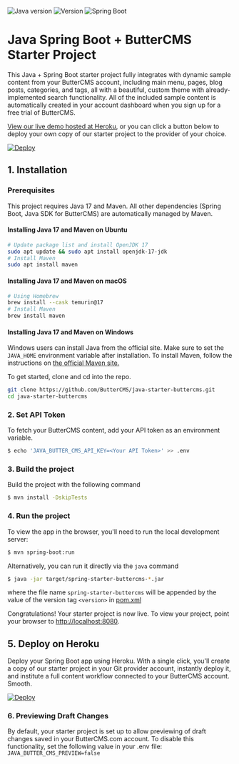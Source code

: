 ![Java version](https://img.shields.io/badge/Java-17-red) ![Version](https://img.shields.io/badge/Version-1.3.0-blue) ![Spring Boot](https://img.shields.io/badge/Spring%20Boot-3.2.3-green)

# Java Spring Boot +  ButterCMS Starter Project

This Java + Spring Boot starter project fully integrates with dynamic sample 
content from your ButterCMS account, including main menu, pages, blog posts, 
categories, and tags, all with a beautiful, custom theme with already-implemented 
search functionality. All of the included sample content is automatically created 
in your account dashboard when you sign up for a free trial of ButterCMS.

[View our live demo hosted at Heroku](https://java-starter-buttercms.herokuapp.com/), or you can click a button below
to deploy your own copy of our starter project to the provider of your  choice.

[![Deploy](https://www.herokucdn.com/deploy/button.svg)](https://heroku.com/deploy?template=https://github.com/ButterCMS/java-starter-buttercms&env%5BJAVA_BUTTER_CMS_API_KEY%5D=check%20https://buttercms.com/settings)


## 1. Installation

### Prerequisites

This project requires Java 17 and Maven. All other dependencies (Spring Boot, Java SDK for ButterCMS) are automatically managed by Maven.

#### Installing Java 17 and Maven on Ubuntu
```bash
# Update package list and install OpenJDK 17
sudo apt update && sudo apt install openjdk-17-jdk
# Install Maven
sudo apt install maven
```

#### Installing Java 17 and Maven on macOS
```bash
# Using Homebrew
brew install --cask temurin@17
# Install Maven
brew install maven
```

#### Installing Java 17 and Maven on Windows
Windows users can install Java from the official site. Make sure to set the `JAVA_HOME` environment variable after installation. To install Maven, follow the instructions on [the official Maven site.](https://maven.apache.org/install.html)

To get started, clone and cd into the repo.

```bash
git clone https://github.com/ButterCMS/java-starter-buttercms.git
cd java-starter-buttercms
```

### 2. Set API Token

To fetch your ButterCMS content, add your API token as an environment variable.

```bash
$ echo 'JAVA_BUTTER_CMS_API_KEY=<Your API Token>' >> .env
```

### 3. Build the project

Build the project with the following command

```bash
$ mvn install -DskipTests
```

### 4. Run the project

To view the app in the browser, you'll need to run the local development server:

```bash
$ mvn spring-boot:run
```
Alternatively, you can run it directly via the `java` command

```bash
$ java -jar target/spring-starter-buttercms-*.jar
```

where the file name `spring-starter-buttercms` will be appended by the value of the version tag `<version>` in [pom.xml](pom.xml)

Congratulations! Your starter project is now live. To view your project, 
point your browser to [http://localhost:8080](http://localhost:8080).

## 5. Deploy on Heroku

Deploy your Spring Boot app using Heroku. With a single click, you'll create a 
copy of our starter project in your Git provider account, instantly deploy it, 
and institute a full content workflow connected to your ButterCMS account. Smooth.

[![Deploy](https://www.herokucdn.com/deploy/button.svg)](https://heroku.com/deploy?template=https://github.com/ButterCMS/java-starter-buttercms&env%5BJAVA_BUTTER_CMS_API_KEY%5D=check%20https://buttercms.com/settings)


### 6. Previewing Draft Changes

By default, your starter project is set up to allow previewing of draft changes 
saved in your ButterCMS.com account. To disable this functionality, set the 
following value in your .env file: `JAVA_BUTTER_CMS_PREVIEW=false`
